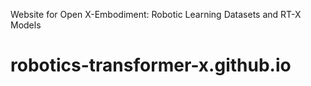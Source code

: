 Website for Open X-Embodiment: Robotic Learning Datasets and RT-X Models
# robotics-transformer-x.github.io
